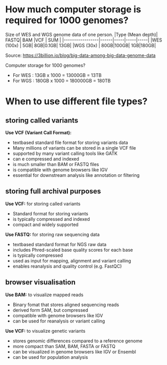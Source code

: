 # How much computer storage is required for 1000 genomes?

Size of WES and WGS genome data of one person.
|Type (Mean depth)|	FASTQ| BAM |VCF  | SUM |
|-----------------|------|-----|-----|-----|
|WES (100x)	      |   5GB|  8GB|0.1GB| 13GB|
|WGS (30x)        |  80GB|100GB|  1GB|180GB|

Source: <https://3billion.io/blog/big-data-among-big-data-genome-data>

Computer storage for 1000 genomes? 
- For WES :  13GB x 1000 =  13000GB =  13TB
- For WGS : 180GB x 1000 = 180000GB = 180TB



# When to use different file types?

## storing called variants
**Use VCF (Variant Call Format):**
- textbased standard file format for storing variants data
- Many millions of variants can be stored in a single VCF file
- supported by many variant calling tools like GATK
- can e compressed and indexed
- is much smaller than BAM or FASTQ files
- is compatible with genome browsers like IGV 
- essential for downstream analysis like annotation or filtering


## storing full archival purposes
**Use VCF:** for storing called variants
- Standard format for storing variants
- is typically compressed and indexed
- compact and widely supported

**Use FASTQ:** for storing raw sequencing data
- textbased standard format for NGS raw data
- includes Phred-scaled base quality scores for each base
- is typically compressed 
- used as input for mapping, alignment and variant calling
- enables reanalysis and quality control (e.g. FastQC)


## browser visualisation
**Use BAM:** to visualize mapped reads
- Binary fomat that stores aligned sequencing reads
- derived form SAM, but compressed
- compatible with genome browsers like IGV
- can be used for reanalysis or variant calling

**Use VCF:** to visualize genetic variants
- stores genomic differences compared to a reference genome
- more compact than SAM, BAM, FASTA or FASTQ 
- can be visualized in genome browsers like IGV or Ensembl
- can be used for population analysis




